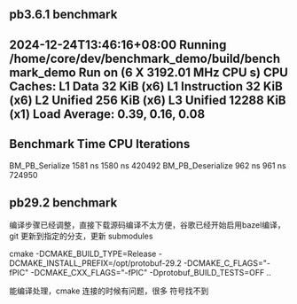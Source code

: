 ## pb3.6.1 benchmark

2024-12-24T13:46:16+08:00
Running /home/core/dev/benchmark_demo/build/benchmark_demo
Run on (6 X 3192.01 MHz CPU s)
CPU Caches:
  L1 Data 32 KiB (x6)
  L1 Instruction 32 KiB (x6)
  L2 Unified 256 KiB (x6)
  L3 Unified 12288 KiB (x1)
Load Average: 0.39, 0.16, 0.08
------------------------------------------------------------
Benchmark                  Time             CPU   Iterations
------------------------------------------------------------
BM_PB_Serialize         1581 ns         1580 ns       420492
BM_PB_Deserialize        962 ns          961 ns       724950

## pb29.2 benchmark

编译步骤已经调整，直接下载源码编译不太方便，谷歌已经开始启用bazel编译，git 更新到指定的分支，更新 submodules

cmake -DCMAKE_BUILD_TYPE=Release -DCMAKE_INSTALL_PREFIX=/opt/protobuf-29.2 -DCMAKE_C_FLAGS="-fPIC" -DCMAKE_CXX_FLAGS="-fPIC" -Dprotobuf_BUILD_TESTS=OFF ..

能编译处理，cmake 连接的时候有问题，很多 符号找不到

